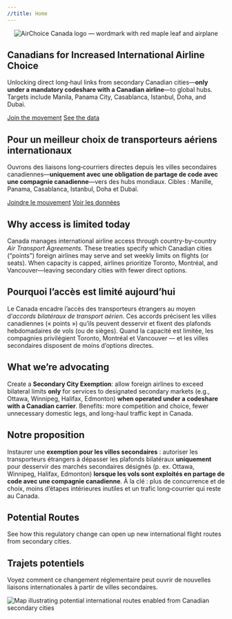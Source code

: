 ```yaml
---
//title: Home
---
```

<section class="hero">
<p style="margin:0 0 1rem; text-align:center;">
  <img src="{{ '/assets/img/airchoice-logo.png' | relative_url }}"
       alt="AirChoice Canada logo — wordmark with red maple leaf and airplane"
       style="max-width:500px; height:auto;">
</p>
  <div class="lang-en">
    <h1>Canadians for Increased International Airline Choice</h1>
    <p>Unlocking direct long‑haul links from secondary Canadian cities—<strong>only under a mandatory codeshare with a Canadian airline</strong>—to global hubs. Targets include Manila, Panama City, Casablanca, Istanbul, Doha, and Dubai.</p>
    <div class="cta">
      <a class="btn primary" href="{{ '/get-involved/' | relative_url }}">Join the movement</a>
      <a class="btn" href="{{ '/data-research/' | relative_url }}">See the data</a>
    </div>
  </div>
  <div class="lang-fr">
    <h1>Pour un meilleur choix de transporteurs aériens internationaux</h1>
    <p>Ouvrons des liaisons long‑courriers directes depuis les villes secondaires canadiennes—<strong>uniquement avec une obligation de partage de code avec une compagnie canadienne</strong>—vers des hubs mondiaux. Cibles : Manille, Panama, Casablanca, Istanbul, Doha et Dubaï.</p>
    <div class="cta">
      <a class="btn primary" href="{{ '/get-involved/' | relative_url }}">Joindre le mouvement</a>
      <a class="btn" href="{{ '/data-research/' | relative_url }}">Voir les données</a>
    </div>
  </div>
</section>

<section class="section">
  <div class="lang-en">
    <h2>Why access is limited today</h2>
    <p>Canada manages international airline access through country-by-country <em>Air Transport Agreements</em>. These treaties specify which Canadian cities (“points”) foreign airlines may serve and set weekly limits on flights (or seats). When capacity is capped, airlines prioritize Toronto, Montréal, and Vancouver—leaving secondary cities with fewer direct options.</p>
  </div>
  <div class="lang-fr">
    <h2>Pourquoi l’accès est limité aujourd’hui</h2>
    <p>Le Canada encadre l’accès des transporteurs étrangers au moyen d’<em>accords bilatéraux de transport aérien</em>. Ces accords précisent les villes canadiennes (« points ») qu’ils peuvent desservir et fixent des plafonds hebdomadaires de vols (ou de sièges). Quand la capacité est limitée, les compagnies privilégient Toronto, Montréal et Vancouver — et les villes secondaires disposent de moins d’options directes.</p>
  </div>
</section>

<section class="section">
  <div class="lang-en">
    <h2>What we’re advocating</h2>
    <p>Create a <strong>Secondary City Exemption</strong>: allow foreign airlines to exceed bilateral limits <strong>only</strong> for services to designated secondary markets (e.g., Ottawa, Winnipeg, Halifax, Edmonton) <strong>when operated under a codeshare with a Canadian carrier</strong>. Benefits: more competition and choice, fewer unnecessary domestic legs, and long-haul traffic kept in Canada.</p>
  </div>
  <div class="lang-fr">
    <h2>Notre proposition</h2>
    <p>Instaurer une <strong>exemption pour les villes secondaires</strong> : autoriser les transporteurs étrangers à dépasser les plafonds bilatéraux <strong>uniquement</strong> pour desservir des marchés secondaires désignés (p. ex. Ottawa, Winnipeg, Halifax, Edmonton) <strong>lorsque les vols sont exploités en partage de code avec une compagnie canadienne</strong>. À la clé : plus de concurrence et de choix, moins d’étapes intérieures inutiles et un trafic long‑courrier qui reste au Canada.</p>
  </div>
</section>
<section class="section" id="potential-routes">
  <div class="lang-en">
    <h2>Potential Routes</h2>
    <p>See how this regulatory change can open up new international flight routes from secondary cities.</p>
  </div>
  <div class="lang-fr">
    <h2>Trajets potentiels</h2>
    <p>Voyez comment ce changement réglementaire peut ouvrir de nouvelles liaisons internationales à partir de villes secondaires.</p>
  </div>

  <p>
    <img
      class="full"
      src="{{ '/assets/img/route-map.png' | relative_url }}"
      alt="Map illustrating potential international routes enabled from Canadian secondary cities"
      loading="lazy">
  </p>
</section>